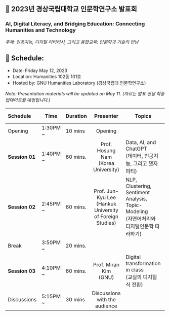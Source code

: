 ## 🌿 2023년 경상국립대학교 인문학연구소 발표회
### AI, Digital Literacy, and Bridging Education: Connecting Humanities and Technology
_주제: 인공지능, 디지털 리터러시, 그리고 융합교육: 인문학과 기술의 만남_

## 🌱 Schedule:
+ Date: Friday May 12, 2023
+ Location: Humanities 102동 101호
+ Hosted by: GNU Humanities Laboratory (경상국립대 인문학연구소)

_Note: Presentation materials will be updated on May 11. (자료는 발표 전날 최종 업데이트될 예정입니다.)_

|Schedule | Time | Duration | Presenter | Topics | Lecture materials |
|:--|--|--|:--:|--|--|
|Opening| 1:30PM ~ | 10 mins | Opening |  ||
|**Session 01** |1:40PM ~  | 60 mins.| Prof. Hosung Nam <Br>(Korea University) |  Data, AI, and ChatGPT <br>(데이터, 인공지능, 그리고 챗지피티) | |
|**Session 02** |2:45PM ~  | 60 mins.| Prof. Jun-Kyu Lee <br>(Hankuk University of Foreign Studies) |NLP, Clustering, Sentiment Analysis, Topic-Modeling <br>(자연어처리와 디지털인문학 따라하기) ||
|Break| 3:50PM ~  |20 mins.  |||
|**Session 03** |4:10PM ~ | 60 mins.| Prof. Miran Kim <br>(GNU) | Digital transformation in class <br>(교실의 디지털식 전환) ||
| Discussions| 5:15PM ~ | 30 mins| Discussions with the audience | ||


